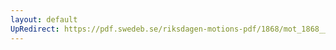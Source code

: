 ```yaml
---
layout: default
UpRedirect: https://pdf.swedeb.se/riksdagen-motions-pdf/1868/mot_1868__ak__00127.pdf
---
```

